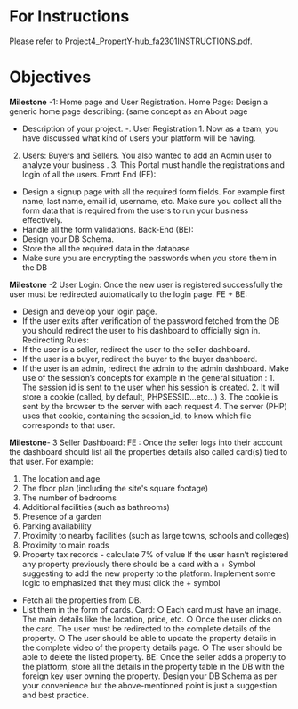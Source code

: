 # For Instructions 
Please refer to Project4_PropertY-hub_fa2301INSTRUCTIONS.pdf. 


# Objectives
**Milestone**
-1: Home page and User Registration. Home Page: Design a generic home page describing: (same concept as an About page
- Description of your project. 
-. User Registration 1. Now as a team, you have discussed what kind of users your platform will be having. 
2. Users: Buyers and Sellers. You also wanted to add an Admin user to analyze your business
. 3. This Portal must handle the registrations and login of all the users. Front End (FE):
- Design a signup page with all the required form fields. For example first name, last name, email id, username, etc. Make sure you collect all the form data that is required from the users to run your business effectively. 
- Handle all the form validations. Back-End (BE): 
- Design your DB Schema. 
- Store the all the required data in the database 
- Make sure you are encrypting the passwords when you store them in the DB

**Milestone**
-2 User Login: Once the new user is registered successfully the user must be redirected automatically to the login page. FE + BE: 
- Design and develop your login page.
- If the user exits after verification of the password fetched from the DB you should redirect the user to his dashboard to officially sign in. Redirecting Rules: 
- If the user is a seller, redirect the user to the seller dashboard. 
- If the user is a buyer, redirect the buyer to the buyer dashboard. 
- If the user is an admin, redirect the admin to the admin dashboard. Make use of the session’s concepts for example in the general situation : 1. The session id is sent to the user when his session is created. 2. It will store a cookie (called, by default, PHPSESSID…etc…) 3. The cookie is sent by the browser to the server with each request 4. The server (PHP) uses that cookie, containing the session_id, to know which file corresponds to that user.

**Milestone**- 3 Seller Dashboard: FE : Once the seller logs into their account the dashboard should list all the properties details also called card(s) tied to that user. For example:
 1. The location and age 
2. The floor plan (including the site's square footage) 
3. The number of bedrooms 
4. Additional facilities (such as bathrooms) 
5. Presence of a garden
 6. Parking availability 
7. Proximity to nearby facilities (such as large towns, schools and colleges) 
8. Proximity to main roads 
9. Property tax records - calculate 7% of value If the user hasn’t registered any property previously there should be a card with a + Symbol suggesting to add the new property to the platform. Implement some logic to emphasized that they must click the + symbol 
- Fetch all the properties from DB.
- List them in the form of cards. Card: ○ Each card must have an image. The main details like the location, price, etc. ○ Once the user clicks on the card. The user must be redirected to the complete details of the property. ○ The user should be able to update the property details in the complete video of the property details page. ○ The user should be able to delete the listed property. BE: Once the seller adds a property to the platform, store all the details in the property table in the DB with the foreign key user owning the property. Design your DB Schema as per your convenience but the above-mentioned point is just a suggestion and best practice.
